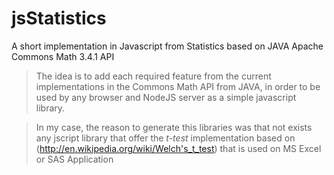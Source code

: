 # jsStatistics
A short implementation in Javascript from Statistics based on JAVA Apache Commons Math 3.4.1 API

> The idea is to add each required feature from the current implementations in the Commons Math API from JAVA, in order to be used by any browser and NodeJS server as a simple javascript library.

> In my case, the reason to generate this libraries was that not exists any jscript library that offer the *t-test* implementation based on (http://en.wikipedia.org/wiki/Welch's_t_test) that is used on MS Excel or SAS Application


